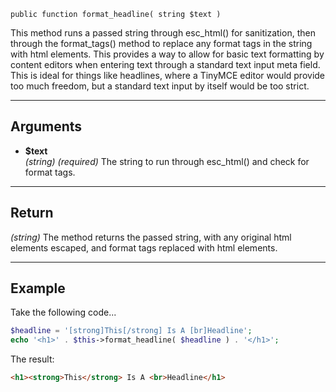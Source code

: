 `public function format_headline( string $text )`

This method runs a passed string through esc_html() for sanitization, then through the format_tags() method to replace any format tags in the string with html elements. This provides a way to allow for basic text formatting by content editors when entering text through a standard text input meta field. This is ideal for things like headlines, where a TinyMCE editor would provide too much freedom, but a standard text input by itself would be too strict.

***

## Arguments

- **$text**  
_(string)_ _(required)_ The string to run through esc_html() and check for format tags.  

***

## Return

_(string)_ The method returns the passed string, with any original html elements escaped, and format tags replaced with html elements.  

***

## Example  

Take the following code...

```php
$headline = '[strong]This[/strong] Is A [br]Headline';
echo '<h1>' . $this->format_headline( $headline ) . '</h1>';
```

The result:

```html
<h1><strong>This</strong> Is A <br>Headline</h1>
```